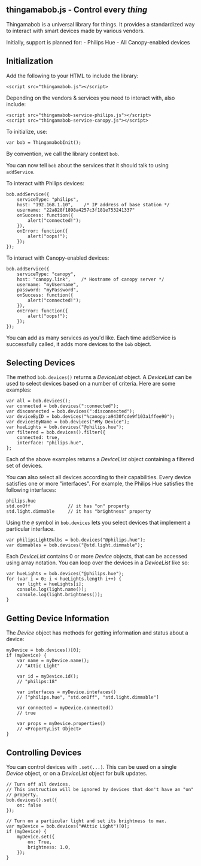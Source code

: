 thingamabob.js - Control every _thing_
-------------------------------------------------------------------------------

Thingamabob is a universal library for things.  It provides a standardized way
to interact with smart devices made by various vendors.

Initially, support is planned for:
    - Philips Hue
    - All Canopy-enabled devices

Initialization
------------------------------------------------------------------------------

Add the following to your HTML to include the library:

    <script src="thingamabob.js"></script>

Depending on the vendors & services you need to interact with, also include:

    <script src="thingamabob-service-philips.js"></script>
    <script src="thingamabob-service-canopy.js"></script>

To initialize, use:

    var bob = ThingamabobInit();

By convention, we call the library context `bob`.

You can now tell `bob` about the services that it should talk to using
`addService`.

To interact with Philips devices:

    bob.addService({
        serviceType: "philips",
        host: "192.168.1.10",    /* IP address of base station */
        username: "22a828f1898a4257c3f181e753241337"
        onSuccess: function({
            alert("connected!");
        }),
        onError: function({
            alert("oops!");
        });
    });

To interact with Canopy-enabled devices:

    bob.addService({
        serviceType: "canopy",
        host: "canopy.link",    /* Hostname of canopy server */
        username: "myUsername",
        password: "myPassword",
        onSuccess: function({
            alert("connected!");
        }),
        onError: function({
            alert("oops!");
        });
    });

You can add as many services as you'd like.  Each time addService is
successfully called, it adds more devices to the `bob` object.

Selecting Devices
------------------------------------------------------------------------------

The method `bob.devices()` returns a *DeviceList* object.  A *DeviceList* can be
used to select devices based on a number of criteria.  Here are some examples:

    var all = bob.devices();
    var connected = bob.devices(":connected");
    var disconnected = bob.devices(":disconnected");
    var deviceByID = bob.devices("%canopy:a9430fcde9f103a1ffee90");
    var devicesByName = bob.devices("#My Device");
    var hueLights = bob.devices("@philips.hue");
    var filtered = bob.devices().filter({
        connected: true,
        interface: "philips.hue",
    };

Each of the above examples returns a *DeviceList* object containing a
filtered set of devices.

You can also select all devices according to their capabilities.  Every device
satisfies one or more "interfaces".  For example, the Philips Hue satisfies the
following interfaces:

    philips.hue
    std.onOff              // it has "on" property
    std.light.dimmable     // it has "brightness" property

Using the `@` symbol in `bob.devices` lets you select devices that implement a
particular interface.

    var philipsLightBulbs = bob.devices("@philips.hue");
    var dimmables = bob.devices("@std.light.dimmable");

Each *DeviceList* contains 0 or more *Device* objects, that can be accessed
using array notation.  You can loop over the devices in a *DeviceList* like so:

    var hueLights = bob.devices("@philips.hue");
    for (var i = 0; i < hueLights.length i++) {
        var light = hueLights[i];
        console.log(light.name());
        console.log(light.brightness());
    }


Getting Device Information
------------------------------------------------------------------------------
The *Device* object has methods for getting information and status about a
device:

    myDevice = bob.devices()[0];
    if (myDevice) {
        var name = myDevice.name();
        // "Attic Light"

        var id = myDevice.id();
        // "philips:18"

        var interfaces = myDevice.intefaces()
        // ["philips.hue", "std.onOff", "std.light.dimmable"]

        var connected = myDevice.connected()
        // true

        var props = myDevice.properties()
        // <PropertyList Object>
    }

Controlling Devices
------------------------------------------------------------------------------

You can control devices with `.set(...)`.  This can be used on a single
*Device* object, or on a *DeviceList* object for bulk updates.

    // Turn off all devices.
    // This instruction will be ignored by devices that don't have an "on"
    // property.
    bob.devices().set({
        on: false
    });

    // Turn on a particular light and set its brightness to max.
    var myDevice = bob.devices("#Attic Light")[0];
    if (myDevice) {
        myDevice.set({
            on: True,
            brightness: 1.0,
        });
    }
